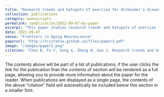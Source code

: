 ```yaml
---
title: "Research trends and hotspots of exercise for Alzheimer's disease"
collection: publications
category: manuscripts
permalink: /publication/2022-09-07-my-paper
excerpt: "This paper studies research trends and hotspots of exercise for AD."
date: 2022-09-07
venue: "Frontiers in Aging Neuroscience"
paperurl: "http://tristafua.github.io/files/paper1.pdf"
image: "/images/paper1.png"
citation: "Chen B, Fu Y, Song G, Zhong W, Guo J. Research trends and hotspots of exercise for Alzheimer's disease: A bibliometric analysis. Front Aging Neurosci. 2022 Sep 7;14:984705."
---
```

The contents above will be part of a list of publications, if the user clicks the link for the publication than the contents of section will be rendered as a full page, allowing you to provide more information about the paper for the reader. When publications are displayed as a single page, the contents of the above "citation" field will automatically be included below this section in a smaller font.
